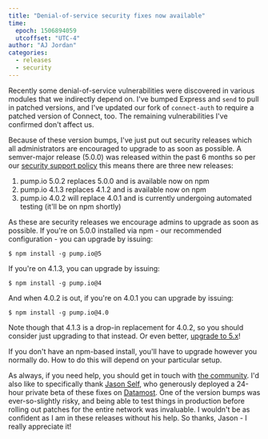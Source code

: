 ```yaml
---
title: "Denial-of-service security fixes now available"
time:
  epoch: 1506894059
  utcoffset: "UTC-4"
author: "AJ Jordan"
categories:
  - releases
  - security
---
```


Recently some denial-of-service vulnerabilities were discovered in various modules that we indirectly depend on. I've bumped Express and `send` to pull in patched versions, and I've updated our fork of `connect-auth` to require a patched version of Connect, too. The remaining vulnerabilities I've confirmed don't affect us.

Because of these version bumps, I've just put out security releases which all administrators are encouraged to upgrade to as soon as possible. A semver-major release (5.0.0) was released within the past 6 months so per our [security support policy][security] this means there are three new releases:

1. pump.io 5.0.2 replaces 5.0.0 and is available now on npm
2. pump.io 4.1.3 replaces 4.1.2 and is available now on npm
3. pump.io 4.0.2 will replace 4.0.1 and is currently undergoing automated testing (it'll be on npm shortly)

As these are security releases we encourage admins to upgrade as soon as possible. If you're on 5.0.0 installed via npm - our recommended configuration - you can upgrade by issuing:

    $ npm install -g pump.io@5

If you're on 4.1.3, you can upgrade by issuing:

    $ npm install -g pump.io@4

And when 4.0.2 is out, if you're on 4.0.1 you can upgrade by issuing:

    $ npm install -g pump.io@4.0

Note though that 4.1.3 is a drop-in replacement for 4.0.2, so you should consider just upgrading to that instead. Or even better, [upgrade to 5.x][]!

If you don't have an npm-based install, you'll have to upgrade however you normally do. How to do this will depend on your particular setup.

As always, if you need help, you should get in touch with [the community][]. I'd also like to specifically thank [Jason Self][], who generously deployed a 24-hour private beta of these fixes on [Datamost][]. One of the version bumps was ever-so-slightly risky, and being able to test things in production before rolling out patches for the entire network was invaluable. I wouldn't be as confident as I am in these releases without his help. So thanks, Jason - I really appreciate it!

 [security]: https://github.com/pump-io/pump.io/wiki/Security
 [upgrade to 5.x]: https://pumpio.readthedocs.io/en/latest/upgrades/4.x-to-5.x.html
 [the community]: https://github.com/pump-io/pump.io/wiki/Community
 [Jason Self]: https://identi.ca/jxself
 [Datamost]: https://datamost.com/
